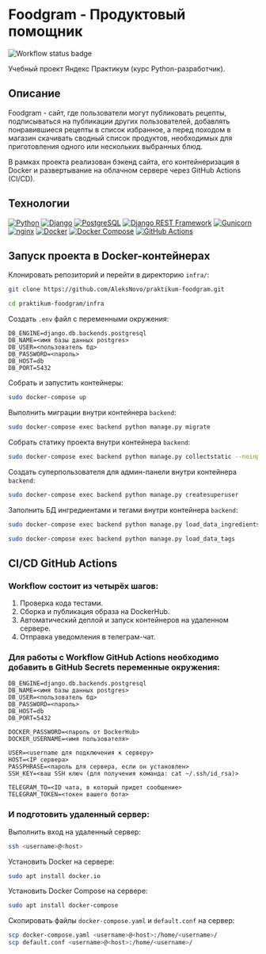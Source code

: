 # Foodgram - Продуктовый помощник
![Workflow status badge](https://github.com/AleksNovo/foodgram-project-react/actions/workflows/main.yml/badge.svg)

Учебный проект Яндекс Практикум (курс Python-разработчик).

## Описание
Foodgram - сайт, где пользователи могут публиковать рецепты, подписываться на публикации других пользователей, добавлять понравившиеся рецепты в список избранное, а перед походом в магазин скачивать сводный список продуктов, необходимых для приготовления одного или нескольких выбранных блюд.

В рамках проекта реализован бэкенд сайта, его контейнеризация в Docker и развертывание на облачном сервере через GitHub Actions (CI/CD).

## Технологии
[![Python](https://img.shields.io/badge/Python-3.7-3776AB?logo=python)](https://www.python.org/)
[![Django](https://img.shields.io/badge/Django-3.2-092E20?&logo=django)](https://www.djangoproject.com/)
[![PostgreSQL](https://img.shields.io/badge/PostgreSQL-grey?logo=postgresql)](https://www.postgresql.org/)
[![Django REST Framework](https://img.shields.io/badge/Django_REST_Framework-grey?logo=django)](https://www.django-rest-framework.org/)
[![Gunicorn](https://img.shields.io/badge/Gunicorn-grey?logo=gunicorn)](https://gunicorn.org/)
[![nginx](https://img.shields.io/badge/nginx-grey?logo=nginx)](https://nginx.org/)
[![Docker](https://img.shields.io/badge/Docker-grey?logo=docker)](https://www.docker.com/)
[![Docker Compose](https://img.shields.io/badge/Docker_Compose-grey?logo=docker)](https://docs.docker.com/compose/)
[![GitHub Actions](https://img.shields.io/badge/GitHub_Actions-grey?logo=githubactions)](https://github.com/features/actions)


## Запуск проекта в Docker-контейнерах
Клонировать репозиторий и перейти в директорию `infra/`:
```bash
git clone https://github.com/AleksNovo/praktikum-foodgram.git
```
```bash
cd praktikum-foodgram/infra
```

Создать `.env` файл с переменными окружения:
```
DB_ENGINE=django.db.backends.postgresql
DB_NAME=<имя базы данных postgres>
DB_USER=<пользователь бд>
DB_PASSWORD=<пароль>
DB_HOST=db
DB_PORT=5432
```

Собрать и запустить контейнеры:
```bash
sudo docker-compose up
```

Выполнить миграции внутри контейнера `backend`:
```bash
sudo docker-compose exec backend python manage.py migrate
```

Собрать статику проекта внутри контейнера `backend`:
```bash
sudo docker-compose exec backend python manage.py collectstatic --noinput
```

Создать суперпользователя для админ-панели внутри контейнера `backend`:
```bash
sudo docker-compose exec backend python manage.py createsuperuser
```

Заполнить БД ингредиентами и тегами внутри контейнера `backend`:
```bash
sudo docker-compose exec backend python manage.py load_data_ingredients
```
```bash
sudo docker-compose exec backend python manage.py load_data_tags
```

## CI/CD GitHub Actions

### Workflow состоит из четырёх шагов:

   1. Проверка кода тестами.
   2. Сборка и публикация образа на DockerHub.
   3. Автоматический деплой и запуск контейнеров на удаленном сервере.
   4. Отправка уведомления в телеграм-чат.

### Для работы с Workflow GitHub Actions необходимо добавить в GitHub Secrets переменные окружения:
```
DB_ENGINE=django.db.backends.postgresql
DB_NAME=<имя базы данных postgres>
DB_USER=<пользователь бд>
DB_PASSWORD=<пароль>
DB_HOST=db
DB_PORT=5432

DOCKER_PASSWORD=<пароль от DockerHub>
DOCKER_USERNAME=<имя пользователя>

USER=<username для подключения к серверу>
HOST=<IP сервера>
PASSPHRASE=<пароль для сервера, если он установлен>
SSH_KEY=<ваш SSH ключ (для получения команда: cat ~/.ssh/id_rsa)>

TELEGRAM_TO=<ID чата, в который придет сообщение>
TELEGRAM_TOKEN=<токен вашего бота>
```

### И подготовить удаленный сервер:
Выполнить вход на удаленный сервер:
```bash
ssh <username>@<host>
```

Установить Docker на сервере:
```bash
sudo apt install docker.io 
```

Установить Docker Compose на сервере:
```bash
sudo apt install docker-compose
```

Скопировать файлы `docker-compose.yaml` и `default.conf` на сервер:
```bash
scp docker-compose.yaml <username>@<host>:/home/<username>/
scp default.conf <username>@<host>:/home/<username>/
```
